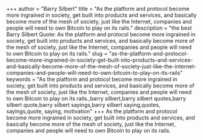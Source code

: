 +++
author = "Barry Silbert"
title = "As the platform and protocol become more ingrained in society, get built into products and services, and basically become more of the mesh of society, just like the Internet, companies and people will need to own Bitcoin to play on its rails."
description = "the best Barry Silbert Quote: As the platform and protocol become more ingrained in society, get built into products and services, and basically become more of the mesh of society, just like the Internet, companies and people will need to own Bitcoin to play on its rails."
slug = "as-the-platform-and-protocol-become-more-ingrained-in-society-get-built-into-products-and-services-and-basically-become-more-of-the-mesh-of-society-just-like-the-internet-companies-and-people-will-need-to-own-bitcoin-to-play-on-its-rails"
keywords = "As the platform and protocol become more ingrained in society, get built into products and services, and basically become more of the mesh of society, just like the Internet, companies and people will need to own Bitcoin to play on its rails.,barry silbert,barry silbert quotes,barry silbert quote,barry silbert sayings,barry silbert saying,quotes, sayings,quote, saying, motivation"
+++
As the platform and protocol become more ingrained in society, get built into products and services, and basically become more of the mesh of society, just like the Internet, companies and people will need to own Bitcoin to play on its rails.
